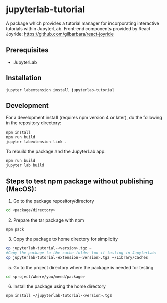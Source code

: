 # jupyterlab-tutorial

A package which provides a tutorial manager for incorporating interactive tutorials within JupyterLab.
Front-end components provided by React Joyride: https://github.com/gilbarbara/react-joyride

## Prerequisites

* JupyterLab

## Installation

```bash
jupyter labextension install jupyterlab-tutorial
```

## Development

For a development install (requires npm version 4 or later), do the following in the repository directory:

```bash
npm install
npm run build
jupyter labextension link .
```

To rebuild the package and the JupyterLab app:

```bash
npm run build
jupyter lab build
```

## Steps to test npm package without publishing (MacOS):
1.  Go to the package repository/directory
```bash
cd <package/directory>
```

2. Prepare the tar package with npm
```bash
npm pack
```

3. Copy the package to home directory for simplicity
```bash
cp jupyterlab-tutorial-<version>.tgz ~
#Copy the package to the cache folder too if testing in JupyterLab:
cp jupyterlab-tutorial-extension-<version>.tgz ~/Library/Caches
```

5. Go to the project directory where the package is needed for testing
```bash
cd <project/where/you/need/package>
```

6. Install the package using the home directory
```
npm install ~/jupyterlab-tutorial-<version>.tgz
```